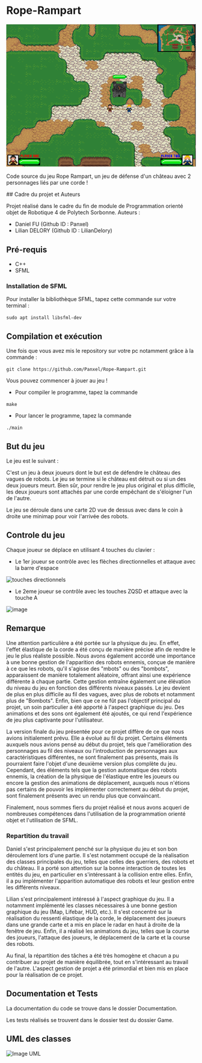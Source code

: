 # Rope-Rampart

![Image de jeu](Images/jeu.png)

Code source du jeu Rope Rampart, un jeu de défense d'un château avec 2 personnages liés par une corde !

## Cadre du projet et Auteurs

Projet réalisé dans le cadre du fin de module de Programmation orienté objet de Robotique 4 de Polytech Sorbonne.
Auteurs : 
* Daniel FU (Github ID : Panxel) 
* Lilian DELORY (Github ID : LilianDelory)

## Pré-requis

* C++
* SFML

### Installation de SFML

Pour installer la bibliothèque SFML, tapez cette commande sur votre terminal : 

 ```sudo apt install libsfml-dev```


## Compilation et exécution

Une fois que vous avez mis le repository sur votre pc notamment grâce à la commande :

```git clone https://github.com/Panxel/Rope-Rampart.git```

Vous pouvez commencer à jouer au jeu !

* Pour compiler le programme, tapez la commande

```make ```

* Pour lancer le programme, tapez la commande

```./main```

## But du jeu

Le jeu est le suivant :

C'est un jeu à deux joueurs dont le but est de défendre le château des vagues de robots. Le jeu se termine si le château est détruit ou si un des deux joueurs meurt. Bien sûr, pour rendre le jeu plus original et plus difficile, les deux joueurs sont attachés par une corde empêchant de s'éloigner l'un de l'autre.
 
Le jeu se déroule dans une carte 2D vue de dessus avec dans le coin à droite une minimap pour voir l'arrivée des robots.

## Controle du jeu

Chaque joueur se déplace en utilisant 4 touches du clavier :

* Le 1er joueur se contrôle avec les flèches directionnelles et attaque avec la barre d'espace

![touches directionnels](Images/joueur1.jpg)

* Le 2eme joueur se contrôle avec les touches ZQSD et attaque avec la touche A

![image](Images/joueur2.jpg)


## Remarque

Une attention particulière a été portée sur la physique du jeu. En effet, l'effet élastique de la corde a été conçu de manière précise afin de rendre le jeu le plus réaliste possible. Nous avons également accordé une importance à une bonne gestion de l'apparition des robots ennemis, conçue de manière à ce que les robots, qu'il s'agisse des "mbots" ou des "bombots", apparaissent de manière totalement aléatoire, offrant ainsi une expérience différente à chaque partie. Cette gestion entraîne également une élévation du niveau du jeu en fonction des différents niveaux passés. Le jeu devient de plus en plus difficile au fil des vagues, avec plus de robots et notamment plus de "Bombots". Enfin, bien que ce ne fût pas l'objectif principal du projet, un soin particulier a été apporté à l'aspect graphique du jeu. Des animations et des sons ont également été ajoutés, ce qui rend l'expérience de jeu plus captivante pour l'utilisateur.

La version finale du jeu présentée pour ce projet diffère de ce que nous avions initialement prévu. Elle a évolué au fil du projet. Certains éléments auxquels nous avions pensé au début du projet, tels que l'amélioration des personnages au fil des niveaux ou l'introduction de personnages aux caractéristiques différentes, ne sont finalement pas présents, mais ils pourraient faire l'objet d'une deuxième version plus complète du jeu. Cependant, des éléments tels que la gestion automatique des robots ennemis, la création de la physique de l'élastique entre les joueurs ou encore la gestion des animations de déplacement, auxquels nous n'étions pas certains de pouvoir les implémenter correctement au début du projet, sont finalement présents avec un rendu plus que convaincant.

Finalement, nous sommes fiers du projet réalisé et nous avons acqueri de nombreuses compétences dans l'utilisation de la programmation orienté objet et l'utilisation de SFML.

### Repartition du travail

Daniel s'est principalement penché sur la physique du jeu et son bon déroulement lors d'une partie. Il s'est notamment occupé de la réalisation des classes principales du jeu, telles que celles des guerriers, des robots et du château. Il a porté son attention sur la bonne interaction de toutes les entités du jeu, en particulier en s'intéressant à la collision entre elles. Enfin, il a pu implémenter l'apparition automatique des robots et leur gestion entre les différents niveaux.

Lilian s'est principalement intéressé à l'aspect graphique du jeu. Il a notamment implémenté les classes nécessaires à une bonne gestion graphique du jeu (Map, Lifebar, HUD, etc.). Il s'est concentré sur la réalisation du ressenti élastique de la corde, le déplacement des joueurs dans une grande carte et a mis en place le radar en haut à droite de la fenêtre de jeu. Enfin, il a réalisé les animations du jeu, telles que la course des joueurs, l'attaque des joueurs, le déplacement de la carte et la course des robots.

Au final, la répartition des tâches a été très homogène et chacun a pu contribuer au projet de manière équilibrée, tout en s'intéressant au travail de l'autre. L'aspect gestion de projet a été primordial et bien mis en place pour la réalisation de ce projet.

## Documentation et Tests

La documentation du code se trouve dans le dossier Documentation.

Les tests réalisés se trouvent dans le dossier test du dossier Game.

## UML des classes

![Image UML](Images/UML.png)
